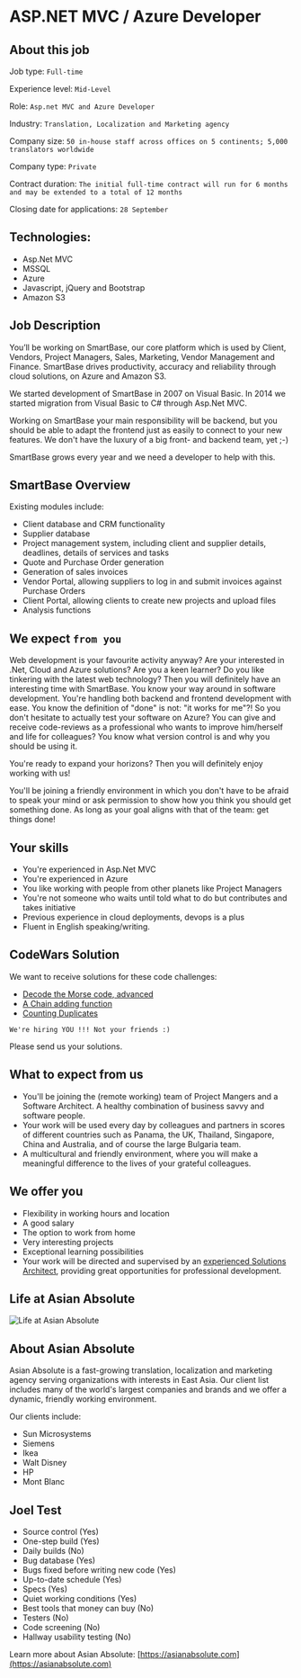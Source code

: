# ASP.NET MVC / Azure Developer

## About this job

Job type: `Full-time`

Experience level: `Mid-Level`

Role: `Asp.net MVC and Azure Developer`

Industry: `Translation, Localization and Marketing agency`

Company size: `50 in-house staff across offices on 5 continents; 5,000 translators worldwide`

Company type: `Private`

Contract duration: `The initial full-time contract will run for 6 months and may be extended to a total of 12 months`

Closing date for applications: `28 September`

## Technologies:

  - Asp.Net MVC
  - MSSQL
  - Azure
  - Javascript, jQuery and Bootstrap
  - Amazon S3

## Job Description

You’ll be working on SmartBase, our core platform which is used by Client, Vendors, Project Managers, Sales, Marketing, Vendor Management and Finance. SmartBase drives productivity, accuracy and reliability through cloud solutions, on Azure and Amazon S3. 

We started development of SmartBase in 2007 on Visual Basic. In 2014 we started migration from Visual Basic to C# through Asp.Net MVC. 

Working on SmartBase your main responsibility will be backend, but you should be able to adapt the frontend just as easily to connect to your new features. We don't have the luxury of a big front- and backend team, yet ;-)

SmartBase grows every year and we need a developer to help with this.

## SmartBase Overview

Existing modules include:

  - Client database and CRM functionality
  - Supplier database
  - Project management system, including client and supplier details, deadlines, details of services and tasks
  - Quote and Purchase Order generation
  - Generation of sales invoices
  - Vendor Portal, allowing suppliers to log in and submit invoices against Purchase Orders
  - Client Portal, allowing clients to create new projects and upload files
  - Analysis functions

## We expect `from you`

Web development is your favourite activity anyway? Are your interested in .Net, Cloud and Azure solutions? Are you a keen learner? Do you like tinkering with the latest web technology? Then you will definitely have an interesting time with SmartBase. You know your way around in software development. You're handling both backend and frontend development with ease. You know the definition of "done" is not: "it works for me"?! So you don't hesitate to actually test your software on Azure? You can give and receive code-reviews as a professional who wants to improve him/herself and life for colleagues? You know what version control is and why you should be using it.

You're ready to expand your horizons? Then you will definitely enjoy working with us!

You'll be joining a friendly environment in which you don't have to be afraid to speak your mind or ask permission to show how you think you should get something done. As long as your goal aligns with that of the team: get things done!


## Your skills

  - You're experienced in Asp.Net MVC
  - You're experienced in Azure
  - You like working with people from other planets like Project Managers
  - You're not someone who waits until told what to do but contributes and takes initiative
  - Previous experience in cloud deployments, devops is a plus
  - Fluent in English speaking/writing.

## CodeWars Solution

We want to receive solutions for these code challenges: 
  
  - [Decode the Morse code, advanced](https://www.codewars.com/kata/54b72c16cd7f5154e9000457)
  - [A Chain adding function](https://www.codewars.com/kata/a-chain-adding-function) 
  - [Counting Duplicates](https://www.codewars.com/kata/counting-duplicates)

`We're hiring YOU !!! Not your friends :)` 

Please send us your solutions.

## What to expect from us
  
  - You'll be joining the (remote working) team of Project Mangers and a Software Architect. A healthy combination of business savvy and software people.
  - Your work will be used every day by colleagues and partners in scores of different countries such
  as Panama, the UK, Thailand, Singapore, China and Australia, and of course the large Bulgaria team.
  - A multicultural and friendly environment, where you will make a meaningful difference to the lives
  of your grateful colleagues.

## We offer you

  - Flexibility in working hours and location
  - A good salary
  - The option to work from home
  - Very interesting projects
  - Exceptional learning possibilities
  - Your work will be directed and supervised by an [experienced Solutions Architect](https://github.com/dimitardanailov/ddanailov), providing great opportunities for professional development.

## Life at Asian Absolute

![Life at Asian Absolute](https://raw.githubusercontent.com/dimitardanailov/ddanailov/master/AsianAbsolute/Life%20as%20Asian%20Absolute.jpg)

## About Asian Absolute

Asian Absolute is a fast-growing translation, localization and marketing agency serving organizations with interests in East Asia. Our client list includes many of the world's largest companies and brands and we offer a dynamic, friendly working environment.

Our clients include:

  - Sun Microsystems
  - Siemens
  - Ikea
  - Walt Disney
  - HP
  - Mont Blanc

## Joel Test

  - Source control (Yes)
  - One-step build (Yes)
  - Daily builds (No)
  - Bug database (Yes)
  - Bugs fixed before writing new code (Yes)
  - Up-to-date schedule (Yes)
  - Specs (Yes)
  - Quiet working conditions (Yes)
  - Best tools that money can buy (No)
  - Testers (No)
  - Code screening (No)
  - Hallway usability testing (No)

Learn more about Asian Absolute: [https://asianabsolute.com](https://asianabsolute.com)
